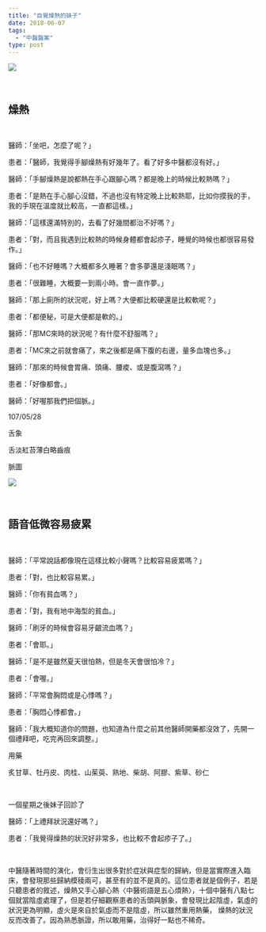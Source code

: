 ```yaml
---
title: "自覺燥熱的妹子"
date: 2018-06-07
tags: 
  - "中醫醫案"
type: post
---
```


![](/images/uploads/the-hunger-games-300x199.jpg)

 

## 燥熱

 

醫師：「坐吧，怎麼了呢？」

患者：「醫師，我覺得手腳燥熱有好幾年了。看了好多中醫都沒有好。」

醫師：「手腳燥熱是說都熱在手心跟腳心嗎？都是晚上的時候比較熱嗎？」

患者：「是熱在手心腳心沒錯，不過也沒有特定晚上比較熱耶，比如你摸我的手，我的手現在溫度就比較高，一直都這樣。」

醫師：「這樣還滿特別的，去看了好幾間都治不好嗎？」

患者：「對，而且我遇到比較熱的時候身體都會起疹子，睡覺的時候也都很容易發作。」

醫師：「也不好睡嗎？大概都多久睡著？會多夢還是淺眠嗎？」

患者：「很難睡，大概要一到兩小時。會一直作夢。」

醫師：「那上廁所的狀況呢，好上嗎？大便都比較硬還是比較軟呢？」

患者：「都便秘，可是大便都是軟的。」

醫師：「那MC來時的狀況呢？有什麼不舒服嗎？」

患者：「MC來之前就會痛了，來之後都是痛下腹的右邊，量多血塊也多。」

醫師：「那來的時候會胃痛、頭痛、腰痠、或是腹瀉嗎？」

患者：「好像都會。」

醫師：「好喔那我們把個脈。」

107/05/28

舌象

舌淡紅苔薄白略齒痕

脈圖

![](/images/uploads/0295430528-300x212.png)

 

## 語音低微容易疲累

 

醫師：「平常說話都像現在這樣比較小聲嗎？比較容易疲累嗎？」

患者：「對，也比較容易累。」

醫師：「你有貧血嗎？」

患者：「對，我有地中海型的貧血。」

醫師：「刷牙的時候會容易牙齦流血嗎？」

患者：「會耶。」

醫師：「是不是雖然夏天很怕熱，但是冬天會很怕冷？」

患者：「會喔。」

醫師：「平常會胸悶或是心悸嗎？」

患者：「胸悶心悸都會。」

醫師：「我大概知道你的問題，也知道為什麼之前其他醫師開藥都沒效了，先開一個禮拜吧，吃完再回來調整。」

用藥

炙甘草、牡丹皮、肉桂、山茱萸、熟地、柴胡、阿膠、紫草、砂仁

 

一個星期之後妹子回診了

醫師：「上禮拜狀況還好嗎？」

患者：「我覺得燥熱的狀況好非常多，也比較不會起疹子了。」

 

中醫隨著時間的演化，會衍生出很多對於症狀與症型的歸納，但是當實際進入臨床，會發現那些歸納模稜兩可，甚至有的並不是真的。這位患者就是個例子，若是只聽患者的敘述，燥熱又手心腳心熱〈中醫術語是五心煩熱〉，十個中醫有八點七個就當陰虛處理了，但是若仔細觀察患者的舌頭與脈象，會發現比起陰虛，氣虛的狀況更為明顯，虛火是來自於氣虛而不是陰虛，所以雖然重用熱藥， 燥熱的狀況反而改善了。因為熟悉脈證，所以敢用藥，治得好一點也不稀奇。
